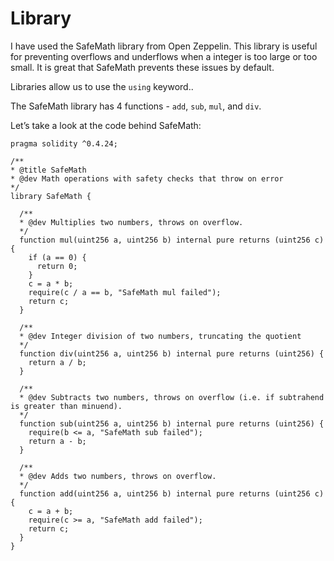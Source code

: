# Library
I have used the SafeMath library from Open Zeppelin.
This library is useful for preventing overflows and underflows when a integer is too large or too small.
It is great that SafeMath prevents these issues by default.

Libraries allow us to use the `using` keyword..

The SafeMath library has 4 functions - `add`, `sub`, `mul`, and `div`.

Let’s take a look at the code behind SafeMath:

```
pragma solidity ^0.4.24;

/**
* @title SafeMath
* @dev Math operations with safety checks that throw on error
*/
library SafeMath {

  /**
  * @dev Multiplies two numbers, throws on overflow.
  */
  function mul(uint256 a, uint256 b) internal pure returns (uint256 c) {
    if (a == 0) {
      return 0;
    }
    c = a * b;
    require(c / a == b, "SafeMath mul failed");
    return c;
  }

  /**
  * @dev Integer division of two numbers, truncating the quotient
  */
  function div(uint256 a, uint256 b) internal pure returns (uint256) {
    return a / b;
  }

  /**
  * @dev Subtracts two numbers, throws on overflow (i.e. if subtrahend is greater than minuend).
  */
  function sub(uint256 a, uint256 b) internal pure returns (uint256) {
    require(b <= a, "SafeMath sub failed");
    return a - b;
  }

  /**
  * @dev Adds two numbers, throws on overflow.
  */
  function add(uint256 a, uint256 b) internal pure returns (uint256 c) {
    c = a + b;
    require(c >= a, "SafeMath add failed");
    return c;
  }
}

```
